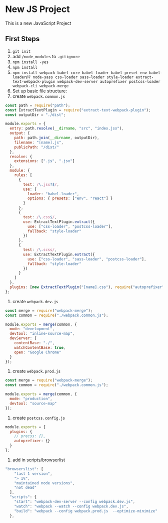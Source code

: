 # New JS Project

This is a new JavaScript Project

## First Steps

1. `git init`
1. add `/node_modules` to `.gitignore`
1. `npm install -yes`
1. `npm install`
1. `npm install webpack babel-core babel-loader babel-preset-env babel-loader@7 node-sass css-loader sass-loader style-loader extract-text-webpack-plugin webpack-dev-server autoprefixer postcss-loader webpack-cli webpack-merge`
1. Set up basic file structure:
1. create `webpack.common.js`

```javascript
const path = require("path");
const ExtractTextPlugin = require("extract-text-webpack-plugin");
const outputDir = "./dist";

module.exports = {
  entry: path.resolve(__dirname, "src", "index.jsx"),
  output: {
    path: path.join(__dirname, outputDir),
    filename: "[name].js",
    publicPath: "/dist/"
  },
  resolve: {
    extensions: [".js", ".jsx"]
  },
  module: {
    rules: [
      {
        test: /\.jsx?$/,
        use: {
          loader: "babel-loader",
          options: { presets: ["env", "react"] }
        }
      },
      {
        test: /\.css$/,
        use: ExtractTextPlugin.extract({
          use: ["css-loader", "postcss-loader"],
          fallback: "style-loader"
        })
      },
      {
        test: /\.scss/,
        use: ExtractTextPlugin.extract({
          use: ["css-loader", "sass-loader", "postcss-loader"],
          fallback: "style-loader"
        })
      }
    ]
  },
  plugins: [new ExtractTextPlugin("[name].css"), require("autoprefixer")]
};
```

1. create `webpack.dev.js`

```javascript
const merge = require("webpack-merge");
const common = require("./webpack.common.js");

module.exports = merge(common, {
  mode: "development",
  devtool: "inline-source-map",
  devServer: {
    contentBase: "./",
    watchContentBase: true,
    open: "Google Chrome"
  }
});
```

1. create `webpack.prod.js`

```javascript
const merge = require("webpack-merge");
const common = require("./webpack.common.js");

module.exports = merge(common, {
  mode: "production",
  devtool: "source-map"
});
```

1. create `postcss.config.js`

```javascript
module.exports = {
  plugins: {
    // precss: {},
    autoprefixer: {}
  }
};
```

1. add in scripts/browserlist

```javascript
"browserslist": [
    "last 1 version",
    "> 1%",
    "maintained node versions",
    "not dead"
  ],
  "scripts": {
    "start": "webpack-dev-server --config webpack.dev.js",
    "watch": "webpack --watch --config webpack.dev.js",
    "build": "webpack --config webpack.prod.js  --optimize-minimize"
  },
```
